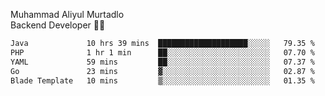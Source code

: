 Muhammad Aliyul Murtadlo
<br>
Backend Developer 👨‍💻
<br>
<!--START_SECTION:waka-->

```txt
Java             10 hrs 39 mins  ████████████████████░░░░░   79.35 %
PHP              1 hr 1 min      ██░░░░░░░░░░░░░░░░░░░░░░░   07.70 %
YAML             59 mins         ██░░░░░░░░░░░░░░░░░░░░░░░   07.37 %
Go               23 mins         ▓░░░░░░░░░░░░░░░░░░░░░░░░   02.87 %
Blade Template   10 mins         ▒░░░░░░░░░░░░░░░░░░░░░░░░   01.35 %
```

<!--END_SECTION:waka-->
